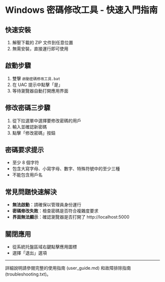 # Windows 密碼修改工具 - 快速入門指南

## 快速安裝
1. 解壓下載的 ZIP 文件到任意位置
2. 無需安裝，直接運行即可使用

## 啟動步驟
1. 雙擊 `啟動密碼修改工具.bat`
2. 在 UAC 提示中點擊「是」
3. 等待瀏覽器自動打開應用界面

## 修改密碼三步驟
1. 從下拉選單中選擇要修改密碼的用戶
2. 輸入並確認新密碼
3. 點擊「修改密碼」按鈕

## 密碼要求提示
- 至少 8 個字符
- 包含大寫字母、小寫字母、數字、特殊符號中的至少三種
- 不能包含用戶名

## 常見問題快速解決
- **無法啟動**：請確保以管理員身份運行
- **密碼修改失敗**：檢查密碼是否符合複雜度要求
- **界面無法顯示**：確認瀏覽器是否打開了 http://localhost:5000

## 關閉應用
- 從系統托盤區域右鍵點擊應用圖標
- 選擇「退出」選項

---

詳細說明請參閱完整的使用指南 (user_guide.md) 和故障排除指南 (troubleshooting.txt)。 